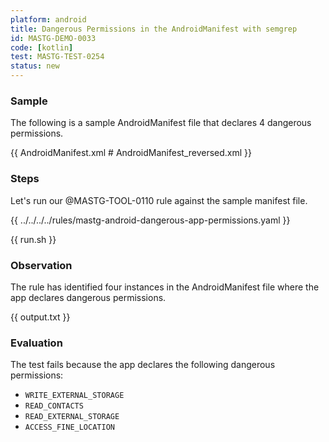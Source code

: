 ```yaml
---
platform: android
title: Dangerous Permissions in the AndroidManifest with semgrep
id: MASTG-DEMO-0033
code: [kotlin]
test: MASTG-TEST-0254
status: new
---
```


### Sample

The following is a sample AndroidManifest file that declares 4 dangerous permissions.

{{ AndroidManifest.xml # AndroidManifest_reversed.xml }}

### Steps

Let's run our @MASTG-TOOL-0110 rule against the sample manifest file.

{{ ../../../../rules/mastg-android-dangerous-app-permissions.yaml }}

{{ run.sh }}

### Observation

The rule has identified four instances in the AndroidManifest file where the app declares dangerous permissions.

{{ output.txt }}

### Evaluation

The test fails because the app declares the following dangerous permissions:

- `WRITE_EXTERNAL_STORAGE`
- `READ_CONTACTS`
- `READ_EXTERNAL_STORAGE`
- `ACCESS_FINE_LOCATION`
